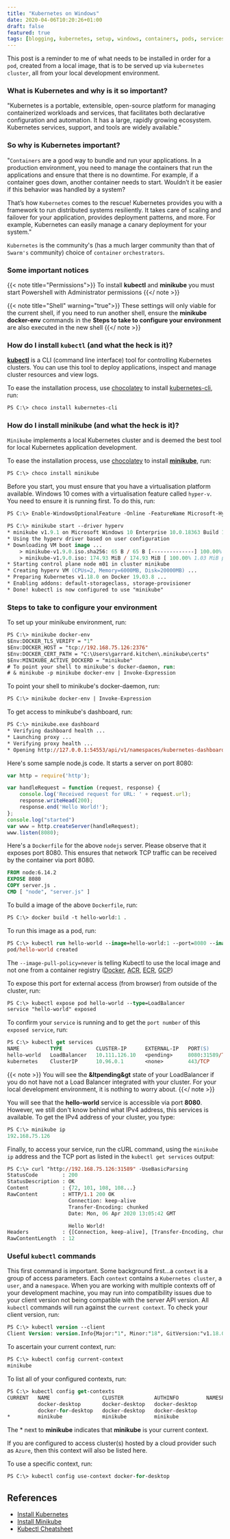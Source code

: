 ```yaml
---
title: "Kubernetes on Windows"
date: 2020-04-06T10:20:26+01:00
draft: false
featured: true
tags: [blogging, kubernetes, setup, windows, containers, pods, services, azure, aws, gcp]
---
```


This post is a reminder to me of what needs to be installed in order for a `pod`, created from a local image, that is to be served up via `kubernetes cluster`, all from your local development environment.

### What is Kubernetes and why is it so important?

"Kubernetes is a portable, extensible, open-source platform for managing containerized workloads and services, that facilitates both declarative configuration and automation. It has a large, rapidly growing ecosystem. Kubernetes services, support, and tools are widely available."

### So why is Kubernetes important?

"`Containers` are a good way to bundle and run your applications. In a production environment, you need to manage the containers that run the applications and ensure that there is no downtime. For example, if a container goes down, another container needs to start. Wouldn’t it be easier if this behavior was handled by a system?

That’s how `Kubernetes` comes to the rescue! Kubernetes provides you with a framework to run distributed systems resiliently. It takes care of scaling and failover for your application, provides deployment patterns, and more. For example, Kubernetes can easily manage a canary deployment for your system."

`Kubernetes` is the community's (has a much larger community than that of `Swarm's` community) choice of `container` `orchestrators`.

### Some important notices  

{{< note title="Permissions">}}
To install <b>kubectl</b> and <b>minikube</b> you must start Powershell with Administrator permissions
{{</ note >}}

{{< note title="Shell" warning="true">}}
These settings will only viable for the current shell, if you need to run another shell, ensure the <b>minikube docker-env</b> commands in the <b>Steps to take to configure your environment</b> are also executed in the new shell
{{</ note >}}

### How do I install `kubectl` (and what the heck is it)?

[**kubectl**](https://github.com/kubernetes/kubectl) is a CLI (command line interface) tool for controlling Kubernetes clusters.  You can use this tool to deploy applications, inspect and manage cluster resources and view logs.

To ease the installation process, use [chocolatey](https://chocolatey.org/packages) to install [kubernetes-cli](https://github.com/kubernetes/kubectl), run:

```ps
PS C:\> choco install kubernetes-cli
```

### How do I install minikube (and what the heck is it)?

`Minikube` implements a local Kubernetes cluster and is deemed the best tool for local Kubernetes application development.

To ease the installation process, use [chocolatey](https://chocolatey.org/packages) to install [**minikube**](https://github.com/kubernetes/minikube), run:

```ps
PS C:\> choco install minikube
```

Before you start, you must ensure that you have a virtualisation platform available.  Windows 10 comes with a virtualisation feature called `hyper-v`. You need to ensure it is running first.  To do this, run:

```ps
PS C:\> Enable-WindowsOptionalFeature -Online -FeatureName Microsoft-Hyper-V -All
```

```ps
PS C:\> minikube start --driver hyperv
* minikube v1.9.1 on Microsoft Windows 10 Enterprise 10.0.18363 Build 18363
* Using the hyperv driver based on user configuration
* Downloading VM boot image ...
    > minikube-v1.9.0.iso.sha256: 65 B / 65 B [--------------] 100.00% ? p/s 0s
    > minikube-v1.9.0.iso: 174.93 MiB / 174.93 MiB [ 100.00% 1.03 MiB p/s 2m51s
* Starting control plane node m01 in cluster minikube
* Creating hyperv VM (CPUs=2, Memory=6000MB, Disk=20000MB) ...
* Preparing Kubernetes v1.18.0 on Docker 19.03.8 ...
* Enabling addons: default-storageclass, storage-provisioner
* Done! kubectl is now configured to use "minikube"
```

### Steps to take to configure your environment

To set up your minikube environment, run:
```ps
PS C:\> minikube docker-env
$Env:DOCKER_TLS_VERIFY = "1"
$Env:DOCKER_HOST = "tcp://192.168.75.126:2376"
$Env:DOCKER_CERT_PATH = "C:\Users\garrard.kitchen\.minikube\certs"
$Env:MINIKUBE_ACTIVE_DOCKERD = "minikube"
# To point your shell to minikube's docker-daemon, run:
# & minikube -p minikube docker-env | Invoke-Expression
```

To point your shell to minikube's docker-daemon, run: 
```ps
PS C:\> minikube docker-env | Invoke-Expression
```

To get access to minikube's dashboard, run: 

```ps
PS C:\> minikube.exe dashboard
* Verifying dashboard health ...
* Launching proxy ...
* Verifying proxy health ...
* Opening http://127.0.0.1:54553/api/v1/namespaces/kubernetes-dashboard/services/http:kubernetes-dashboard:/proxy/ in your default browser...
```

Here's some sample node.js code. It starts a server on port 8080:

```js
var http = require('http');

var handleRequest = function (request, response) {
    console.log('Received request for URL: ' + request.url);
    response.writeHead(200);
    response.end('Hello World!');
};
console.log("started")
var www = http.createServer(handleRequest);
www.listen(8080);
```

Here's a `Dockerfile` for the above `nodejs` server. Please observe that it exposes port 8080. This ensures that network TCP traffic can be received by the container via port 8080.

```Dockerfile
FROM node:6.14.2
EXPOSE 8080
COPY server.js .
CMD [ "node", "server.js" ]
```

To build a image of the above `Dockerfile`, run:
```ps
PS C:\> docker build -t hello-world:1 .
```

To run this image as a pod, run:
```ps
PS C:\> kubectl run hello-world --image=hello-world:1 --port=8080 --image-pull-policy=never
pod/hello-world created
```

The `--image-pull-policy=never` is telling Kubectl to use the local image and not one from a container registry ([Docker](https://hub.docker.com/), [ACR](https://azure.microsoft.com/en-us/services/container-registry/), [ECR](https://aws.amazon.com/ecr/), [GCP](https://cloud.google.com/container-registry)) 

To expose this port for external access (from browser) from outside of the cluster, run:
```ps
PS C:\> kubectl expose pod hello-world --type=LoadBalancer
service "hello-world" exposed
```

To confirm your `service` is running and to get the `port number` of this `exposed service`, run:
```ps
PS C:\> kubectl get services
NAME          TYPE           CLUSTER-IP      EXTERNAL-IP   PORT(S)          AGE
hello-world   LoadBalancer   10.111.126.10   <pending>     8080:31589/TCP   45h
kubernetes    ClusterIP      10.96.0.1       <none>        443/TCP          2d16h
```

{{< note >}}
You will see the <b>&ltpending&gt</b> state of your LoadBalancer if you do not have not a Load Balancer integrated with your cluster.  For your local development environment, it is nothing to worry about. 
{{</ note >}}

You will see that the **hello-world** service is accessible via port **8080**. However, we still don't know behind what IPv4 address, this services is available.  To get the IPv4 address of your cluster, you type:

```ps
PS C:\> minikube ip
192.168.75.126
```

Finally, to access your service, run the cURL command, using the `minikube ip` address and the TCP port as listed in the `kubectl get services` output:
```ps
PS C:\> curl "http://192.168.75.126:31589" -UseBasicParsing
StatusCode        : 200
StatusDescription : OK
Content           : {72, 101, 108, 108...}
RawContent        : HTTP/1.1 200 OK
                    Connection: keep-alive
                    Transfer-Encoding: chunked
                    Date: Mon, 06 Apr 2020 13:05:42 GMT

                    Hello World!
Headers           : {[Connection, keep-alive], [Transfer-Encoding, chunked], [Date, Mon, 06 Apr 2020 13:05:42 GMT]}
RawContentLength  : 12
```

### Useful `kubectl` commands

This first command is important. Some background first...a `context` is a group of access parameters. Each `context` contains a `Kubernetes cluster`, a `user`, and a `namespace`.  When you are working with multiple contexts off of your development machine, you may run into compatibility issues due to your client version not being compatible with the server API version. All `kubectl` commands will run against the `current context`. To check your client version, run:

```ps
PS C:\> kubectl version --client
Client Version: version.Info{Major:"1", Minor:"18", GitVersion:"v1.18.0", GitCommit:"9e991415386e4cf155a24b1da15becaa390438d8", GitTreeState:"clean", BuildDate:"2020-03-25T14:58:59Z", GoVersion:"go1.13.8", Compiler:"gc", Platform:"windows/amd64"}
```

To ascertain your current context, run:
```ps
PS C:\> kubectl config current-context
minikube
```

To list all of your configured contexts, run:
```ps
PS C:\> kubectl config get-contexts
CURRENT   NAME                 CLUSTER          AUTHINFO         NAMESPACE
          docker-desktop       docker-desktop   docker-desktop
          docker-for-desktop   docker-desktop   docker-desktop
*         minikube             minikube         minikube
```
The * next to **minikube** indicates that **minikube** is your current context.

If you are configured to access cluster(s) hosted by a cloud provider such as `Azure`, then this context will also be listed here.



To use a specific context, run:

```ps
PS C:\> kubectl config use-context docker-for-desktop
```



## References

- [Install Kubernetes](https://kubernetes.io/docs/tasks/tools/install-kubectl/)
- [Install Minikube](https://kubernetes.io/docs/tasks/tools/install-minikube/)
- [Kubectl Cheatsheet](https://kubernetes.io/docs/reference/kubectl/cheatsheet/)